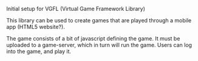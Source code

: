 Initial setup for VGFL  (Virtual Game Framework Library)

This library can be used to create games that are played through a mobile app (HTML5 website?).

The game consists of a bit of javascript defining the game. It must be uploaded to a game-server,
which in turn will run the game. Users can log into the game, and play it.
